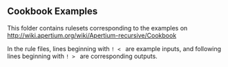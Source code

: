 Cookbook Examples
-----------------

This folder contains rulesets corresponding to the examples on http://wiki.apertium.org/wiki/Apertium-recursive/Cookbook

In the rule files, lines beginning with `! < ` are example inputs, and following lines beginning with `! > ` are corresponding outputs.
